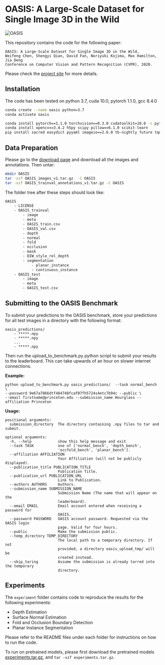 # OASIS: A Large-Scale Dataset for Single Image 3D in the Wild

![OASIS](teaser.gif)

This repository contains the code for the following paper:

    OASIS: A Large-Scale Dataset for Single Image 3D in the Wild,
    Weifeng Chen, Shengyi Qian, David Fan, Noriyuki Kojima, Max Hamilton, Jia Deng
    Conference on Computer Vision and Pattern Recognition (CVPR), 2020.

Please check the [project site](https://pvl.cs.princeton.edu/OASIS) for more details.


## Installation

The code has been tested on python 3.7, cuda 10.0, pytorch 1.1.0, gcc 8.4.0

```bash
conda create --name oasis python=3.7
conda activate oasis

conda install pytorch==1.1.0 torchvision==0.3.0 cudatoolkit=10.0 -c pytorch  
conda install opencv==3.4.2 h5py scipy pillow==6.1.0 scikit-learn
pip install sacred easydict pyyaml imageio==2.6.0 tb-nightly future tqdm
```

## Data Preparation

Please go to the [download page](https://oasis.cs.princeton.edu/download) and download all the images and annotations. Then untar:

```bash
mkdir OASIS
tar -xzf OASIS_images_v1.tar.gz  -C OASIS
tar -xzf OASIS_trainval_annotations_v1.tar.gz -C OASIS
```

The folder tree after these steps should look like:

```bash
OASIS
    - LICENSE
    - OASIS_trainval
        - image
        - meta
        - OASIS_train.csv
        - OASIS_val.csv
        - depth
        - normal
        - fold
        - occlusion
        - mask
        - DIW_style_rel_depth
        - segmentation
            - planar_instance
            - continuous_instance
    - OASIS_test
        - image
        - meta
        - OASIS_test.csv    
```

## Submitting to the OASIS Benchmark

To submit your predictions to the OASIS benchmark, store your predictions for all test images in a directory with the following format:
```
oasis_predictions/
    - *****.npy
    - *****.npy
    ...
    - *****.npy
```

Then run the upload_to_benchmark.py python script to submit your results to the leaderboard. This can take upwards of an hour on slower internet connections.

**Example:**
```
python upload_to_benchmark.py oasis_predictions/  --task normal_bench \ 
--password 9e67a7866dtf484748fcaf07fh5724s4etc7b94c --public \
--email firstname@princeton.edu --submission_name Hourglass --affiliation Princeton
```

**Usage:**
```
positional arguments:
  submission_directory  The directory containing .npy files to tar and submit.

optional arguments:
  -h, --help            show this help message and exit
  --task TASK           one of ['normal_bench', 'depth_bench',
                        'occfold_bench', 'planar_bench'].
  --affiliation AFFILIATION
                        Your Affiliation (will not be publicly displayed).
  --publication_title PUBLICATION_TITLE
                        Publication Title.
  --publication_url PUBLICATION_URL
                        Link to Publication.
  --authors AUTHORS     Authors.
  --submission_name SUBMISSION_NAME
                        Submission Name (The name that will appear on the
                        leaderboard).
  --email EMAIL         Email account entered when receiving a password for
                        OASIS.
  --password PASSWORD   OASIS account password. Requested via the OASIS login
                        page. Valid for four hours.
  --public              Make the submission public.
  --temp_directory TEMP_DIRECTORY
                        The local path to a temporary directory. If not
                        provided, a directory oasis_upload_tmp/ will be
                        created instead.
  --skip_taring         Assume the submission is already tarred into the temporary
                        directory.
```

## Experiments

The `experiment` folder contains code to reproduce the results for the following experiments:

* Depth Estimation
* Surface Normal Estimation
* Fold and Occlusion Boundary Detection
* Planar Instance Segmentation

Please refer to the README files under each folder for instructions on how to run the code.

To run on pretrained models, please first download the pretrained models [experiments.tar.gz](https://drive.google.com/file/d/1XE--nVIUEROud5YwNRUuvqJH3I_cR9kI/view?usp=sharing), and `tar -xzf experiments.tar.gz`.
